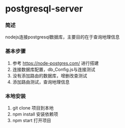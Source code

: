 # postgresql-server
### 简述
  nodejs连接postgresql数据库，主要目的在于查询地理信息
### 基本步骤
  1. 参考 https://node-postgres.com/ 进行搭建
  2. 连接数据库配置，db_Config.js与连接测试
  3. 没有添加路由的数据库，增删改查测试
  4. 添加路由测试，查询地理信息
### 本地安装
  1. git clone 项目到本地
  2. npm install 安装依赖项
  3. npm start 打开项目
